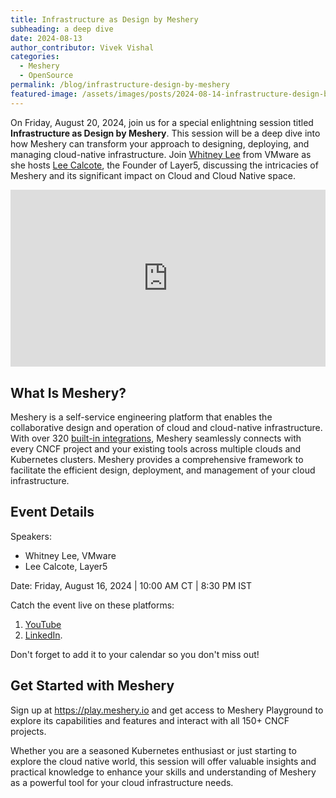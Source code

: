 ```yaml
---
title: Infrastructure as Design by Meshery
subheading: a deep dive
date: 2024-08-13
author_contributor: Vivek Vishal
categories: 
  - Meshery
  - OpenSource
permalink: /blog/infrastructure-design-by-meshery
featured-image: /assets/images/posts/2024-08-14-infrastructure-design-by-meshery/deep-dive.png
---
```

On Friday, August 20, 2024, join us for a special enlightning session titled **Infrastructure as Design by Meshery**. This session will be a deep dive into how Meshery can transform your approach to designing, deploying, and managing cloud-native infrastructure.  Join [Whitney Lee](https://www.linkedin.com/in/whitneylee/) from VMware as she hosts [Lee Calcote](https://layer5.io/community/member/lee-calcote), the Founder of Layer5, discussing the intricacies of Meshery and its significant impact on Cloud and Cloud Native space.

<div style="  position: relative;width: 100%;overflow: hidden;padding-top: 56.25%;">
<iframe style="  position: absolute;top: 0;left: 0;bottom: 0;right: 0;width: 100%;height: 100%;border: none;" src="https://www.youtube.com/embed/JqZ4UZrHdw4?si=lvVMGRqp0WCQFugc" title="YouTube video player" frameborder="0" allow="accelerometer; autoplay; clipboard-write; encrypted-media; gyroscope; picture-in-picture; web-share" referrerpolicy="strict-origin-when-cross-origin" allowfullscreen></iframe>
</div>


## What Is Meshery?

Meshery is a self-service engineering platform that enables the collaborative design and operation of cloud and cloud-native infrastructure. With over 320 [built-in integrations](https://layer5.io/cloud-native-management/meshery/integrations), Meshery seamlessly connects with every CNCF project and your existing tools across multiple clouds and Kubernetes clusters. Meshery provides a comprehensive framework to facilitate the efficient design, deployment, and management of your cloud infrastructure.

## Event Details

Speakers: 
 - Whitney Lee, VMware
 - Lee Calcote, Layer5

Date: Friday, August 16, 2024 | 10:00 AM CT | 8:30 PM IST

Catch the event live on these platforms:
 1. [YouTube](http://youtu.be/DfTvlSwE8R4) 
 2.  [LinkedIn](https://www.linkedin.com/events/7229141688722620416).
 
Don't forget to add it to your calendar so you don't miss out!

## Get Started with Meshery
Sign up at <a href="https://play.meshery.io" target="_blank">https://play.meshery.io</a> and get access to Meshery Playground to explore its capabilities and features and interact with all 150+ CNCF projects.


Whether you are a seasoned Kubernetes enthusiast or just starting to explore the cloud native world, this session will offer valuable insights and practical knowledge to enhance your skills and understanding of Meshery as a powerful tool for your cloud infrastructure needs.

